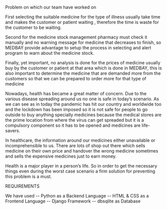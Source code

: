 Problem on which our team have worked on 

First selecting the suitable medicine for the type of illness usually take time and makes the customer
or patient waiting , therefore the time is waste for the customer to be waiting. 

Second for the medicine stock management pharmacy must check it manually and no warning message for
medicine that decreases to finish, so MEDBAY provide advantage to setup the process in selecting
and alert program to warn about the medicine stock.

Finally, yet important, no analysis is done for the prices of medicine usually buy by the customer or
patient at that area which is done in MEDBAY, this is also important to determine the medicine that
are demanded more from the customers so that we can be prepared to order more for that type of
medicine

Nowadays, health has became a great matter of concern. Due to the various disease spreading
around us no one is safe in today’s scenario.
As we can see as in today the pandemic has hit our country and worldwide too and the lockdown
has been imposed so it is not safe for people to go outside to buy anything specially medicines
because the medical stores are the prime location from where the virus can get spreaded but it is
a compulsory component so it has to be opened and medicines are life-savers.

In healthcare, the information around our medicines either unavailable or incomprehensible to
us. There are lots of shop out there which sells medicine on their own price and handover the
wrong medicine sometimes and sells the expensive medicines just to earn money.

Health is a major player in a person’s life. So in order to get the necessary things even during the
worst case scenario a firm solution for preventing this problem is a must.

REQUIREMENTS

We have used 
        -- Python as a Backend Language
        -- HTML & CSS as a Frontend Language
        -- Django Framework
        -- dbsqlite as Database
        
